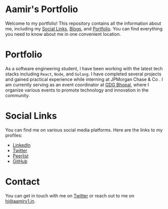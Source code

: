 # Aamir's Portfolio

Welcome to my portfolio! This repository contains all the information about me, including my [Social Links](https://aamirv1.in/socials), [Blogs](https://aamirv1.in/blogs), and [Portfolio](https://aamirv1.in/). You can find everything you need to know about me in one convenient location.

# Portfolio

As a software engineering student, I have been working with the latest tech stacks including `React`, `Node`, and `Golang`. I have completed several projects and gained practical experience while interning at JPMorgan Chase & Co . I am currently serving as an event coordinator at [GDG Bhopal](https://gdgbhopal.com/), where I organize various events to promote technology and innovation in the community.

# Social Links

You can find me on various social media platforms. Here are the links to my profiles:

- [LinkedIn](https://www.linkedin.com/in/aamirv1/)
- [Twitter](https://twitter.com/aamirv1)
- [Peerlist](https://peerlist.io/aamir)
- [GitHub](https://github.com/aamirv1)

<!-- # Blogs

I write about various topics that interest me. You can find all of my blog posts on my personal blog. -->

# Contact

You can get in touch with me on [Twitter](https://twitter.com/aamirv1) or reach out to me on [hi@aamirv1.in](mailto:hi@aamirv1.in).
